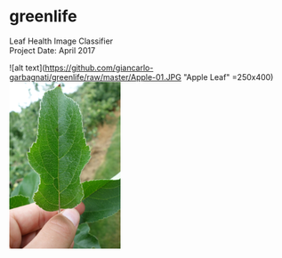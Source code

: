 # greenlife  
Leaf Health Image Classifier  
Project Date: April 2017  

![alt text](https://github.com/giancarlo-garbagnati/greenlife/raw/master/Apple-01.JPG "Apple Leaf" =250x400)  
<img src="https://github.com/giancarlo-garbagnati/greenlife/raw/master/Apple-01.JPG" alt="Apple Leaf" style="width: 200px;"/>  

